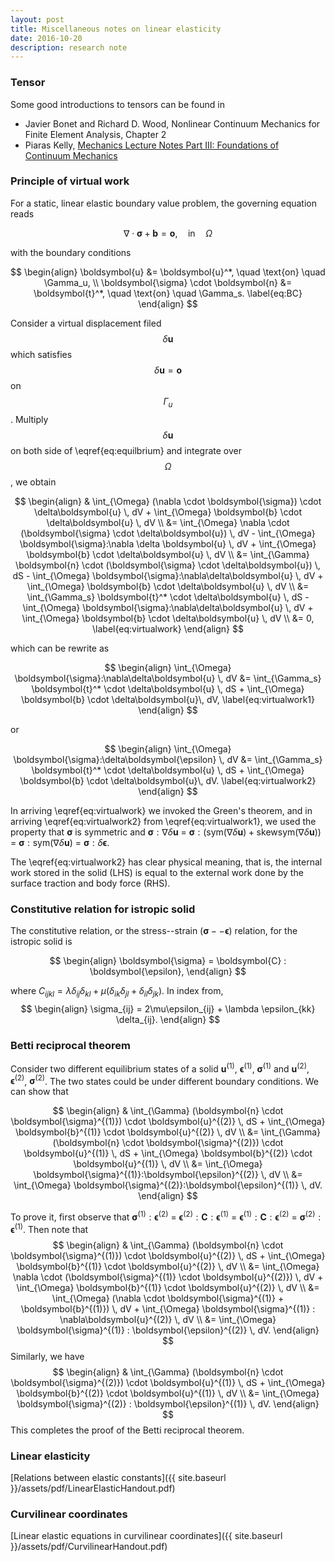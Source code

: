 ```yaml
---
layout: post
title: Miscellaneous notes on linear elasticity
date: 2016-10-20
description: research note
---
```



### Tensor
Some good introductions to tensors can be found in
- Javier Bonet and Richard D. Wood, Nonlinear Continuum Mechanics for Finite Element Analysis, Chapter 2 
- Piaras Kelly, [Mechanics Lecture Notes Part III: Foundations of Continuum Mechanics](http://homepages.engineering.auckland.ac.nz/~pkel015/SolidMechanicsBooks/Part_III/index.html)

### Principle of virtual work
For a static, linear elastic boundary value problem, the governing equation reads

$$
\nabla \cdot \boldsymbol{\sigma} + \boldsymbol{b} = \boldsymbol{o}, \quad \text{in} \quad \Omega
$$
<!-- $$
\begin{align}
  \nabla \cdot \boldsymbol{\sigma} + \boldsymbol{b} = \boldsymbol{o}, \quad \text{in} \quad \Omega
  \label{eq:equilbrium}
\end{align} 
$$ -->

with the boundary conditions

$$
\begin{align}
  \boldsymbol{u} &= \boldsymbol{u}^*, \quad \text{on} \quad \Gamma_u, \\
  \boldsymbol{\sigma} \cdot \boldsymbol{n} &= \boldsymbol{t}^*, \quad \text{on} \quad \Gamma_s. 
  \label{eq:BC}
\end{align}
$$

Consider a virtual displacement filed $$\delta\boldsymbol{u}$$ which satisfies $$\delta\boldsymbol{u} = \boldsymbol{o}$$ on $$\Gamma_u$$. Multiply $$\delta\boldsymbol{u}$$ on both side of \eqref{eq:equilbrium} and integrate over $$\Omega$$, we obtain


$$
\begin{align}
  & \int_{\Omega} (\nabla \cdot \boldsymbol{\sigma}) \cdot \delta\boldsymbol{u} \, dV + \int_{\Omega} \boldsymbol{b} \cdot \delta\boldsymbol{u} \, dV \\
  &= \int_{\Omega} \nabla \cdot (\boldsymbol{\sigma} \cdot \delta\boldsymbol{u}) \, dV - \int_{\Omega} \boldsymbol{\sigma}:\nabla \delta \boldsymbol{u} \, dV + \int_{\Omega} \boldsymbol{b} \cdot \delta\boldsymbol{u} \, dV \\
  &= \int_{\Gamma} \boldsymbol{n} \cdot (\boldsymbol{\sigma} \cdot \delta\boldsymbol{u}) \, dS - \int_{\Omega} \boldsymbol{\sigma}:\nabla\delta\boldsymbol{u} \, dV + \int_{\Omega} \boldsymbol{b} \cdot \delta\boldsymbol{u} \, dV \\
  &= \int_{\Gamma_s} \boldsymbol{t}^* \cdot \delta\boldsymbol{u} \, dS - \int_{\Omega} \boldsymbol{\sigma}:\nabla\delta\boldsymbol{u} \, dV + \int_{\Omega} \boldsymbol{b} \cdot \delta\boldsymbol{u} \, dV \\
  &= 0,
  \label{eq:virtualwork}
\end{align} 
$$

which can be rewrite as

$$
\begin{align}
  \int_{\Omega} \boldsymbol{\sigma}:\nabla\delta\boldsymbol{u} \, dV &= \int_{\Gamma_s} \boldsymbol{t}^* \cdot \delta\boldsymbol{u} \, dS + \int_{\Omega} \boldsymbol{b} \cdot \delta\boldsymbol{u}\, dV,
  \label{eq:virtualwork1}
\end{align} 
$$

or

$$
\begin{align}
  \int_{\Omega} \boldsymbol{\sigma}:\delta\boldsymbol{\epsilon} \, dV &= \int_{\Gamma_s} \boldsymbol{t}^* \cdot \delta\boldsymbol{u} \, dS + \int_{\Omega} \boldsymbol{b} \cdot \delta\boldsymbol{u}\, dV.
  \label{eq:virtualwork2}
\end{align} 
$$

In arriving \eqref{eq:virtualwork} we invoked the Green's theorem, and in arriving \eqref{eq:virtualwork2} from \eqref{eq:virtualwork1}, we used the property that $\boldsymbol{\sigma}$ is symmetric and $\boldsymbol{\sigma}:\nabla\delta\boldsymbol{u}$ = $\boldsymbol{\sigma}:(\text{sym}(\nabla\delta\boldsymbol{u}) + \text{skewsym}(\nabla\delta\boldsymbol{u}))$ = $\boldsymbol{\sigma}:\text{sym}(\nabla\delta\boldsymbol{u})$ = $\boldsymbol{\sigma}:\delta\boldsymbol{\epsilon}$.

The \eqref{eq:virtualwork2} has clear physical meaning, that is, the internal work stored in the solid (LHS) is equal to the external work done by the surface traction and body force (RHS).

### Constitutive relation for istropic solid
The constitutive relation, or the stress--strain ($\boldsymbol{\sigma}--\boldsymbol{\epsilon}$) relation, for the istropic solid is

$$
\begin{align}
  \boldsymbol{\sigma} = \boldsymbol{C} : \boldsymbol{\epsilon},
\end{align}
$$

where $C_{ijkl} = \lambda \delta_{ij} \delta_{kl} + \mu (\delta_{ik} \delta_{jl} + \delta_{il} \delta_{jk})$. In index from,
$$
\begin{align}
  \sigma_{ij} = 2\mu\epsilon_{ij} + \lambda \epsilon_{kk} \delta_{ij}.
\end{align}
$$

### Betti reciprocal theorem
Consider two different equilibrium states of a solid $\boldsymbol{u}^{(1)}$, $\boldsymbol{\epsilon}^{(1)}$, $\boldsymbol{\sigma}^{(1)}$ and $\boldsymbol{u}^{(2)}$, $\boldsymbol{\epsilon}^{(2)}$, $\boldsymbol{\sigma}^{(2)}$. The two states could be under different boundary conditions. We can show that 

$$
\begin{align}
  & \int_{\Gamma} (\boldsymbol{n} \cdot \boldsymbol{\sigma}^{(1)}) \cdot \boldsymbol{u}^{(2)} \, dS + \int_{\Omega} \boldsymbol{b}^{(1)} \cdot \boldsymbol{u}^{(2)} \, dV \\
  &= \int_{\Gamma} (\boldsymbol{n} \cdot \boldsymbol{\sigma}^{(2)}) \cdot \boldsymbol{u}^{(1)} \, dS + \int_{\Omega} \boldsymbol{b}^{(2)} \cdot \boldsymbol{u}^{(1)} \, dV \\
  &= \int_{\Omega} \boldsymbol{\sigma}^{(1)}:\boldsymbol{\epsilon}^{(2)} \, dV \\
  &= \int_{\Omega} \boldsymbol{\sigma}^{(2)}:\boldsymbol{\epsilon}^{(1)} \, dV.
\end{align}
$$

To prove it, first observe that $\boldsymbol{\sigma}^{(1)}:\boldsymbol{\epsilon}^{(2)}$ = $\boldsymbol{\epsilon}^{(2)}:\boldsymbol{C}:\boldsymbol{\epsilon}^{(1)}$ = $\boldsymbol{\epsilon}^{(1)}:\boldsymbol{C}:\boldsymbol{\epsilon}^{(2)}$ = $\boldsymbol{\sigma}^{(2)}:\boldsymbol{\epsilon}^{(1)}$.
Then note that
$$
\begin{align}
  & \int_{\Gamma} (\boldsymbol{n} \cdot \boldsymbol{\sigma}^{(1)}) \cdot \boldsymbol{u}^{(2)} \, dS + \int_{\Omega} \boldsymbol{b}^{(1)} \cdot \boldsymbol{u}^{(2)} \, dV \\
  &= \int_{\Omega} \nabla \cdot (\boldsymbol{\sigma}^{(1)} \cdot \boldsymbol{u}^{(2)}) \, dV + \int_{\Omega} \boldsymbol{b}^{(1)} \cdot \boldsymbol{u}^{(2)} \, dV \\
  &= \int_{\Omega} (\nabla \cdot \boldsymbol{\sigma}^{(1)} + \boldsymbol{b}^{(1)}) \, dV + \int_{\Omega} \boldsymbol{\sigma}^{(1)} : \nabla\boldsymbol{u}^{(2)} \, dV \\
  &= \int_{\Omega} \boldsymbol{\sigma}^{(1)} : \boldsymbol{\epsilon}^{(2)} \, dV.
\end{align}
$$
Similarly, we have
$$
\begin{align}
  & \int_{\Gamma} (\boldsymbol{n} \cdot \boldsymbol{\sigma}^{(2)}) \cdot \boldsymbol{u}^{(1)} \, dS + \int_{\Omega} \boldsymbol{b}^{(2)} \cdot \boldsymbol{u}^{(1)} \, dV \\
  &= \int_{\Omega} \boldsymbol{\sigma}^{(2)} : \boldsymbol{\epsilon}^{(1)} \, dV.
\end{align}
$$
This completes the proof of the Betti reciprocal theorem.


### Linear elasticity
[Relations between elastic constants]({{ site.baseurl }}/assets/pdf/LinearElasticHandout.pdf)

### Curvilinear coordinates
[Linear elastic equations in curvilinear coordinates]({{ site.baseurl }}/assets/pdf/CurvilinearHandout.pdf)
